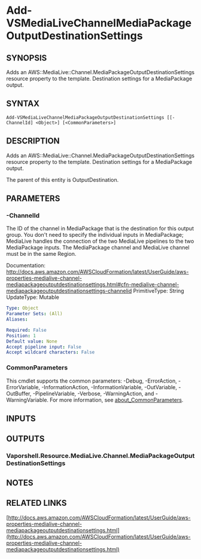# Add-VSMediaLiveChannelMediaPackageOutputDestinationSettings

## SYNOPSIS
Adds an AWS::MediaLive::Channel.MediaPackageOutputDestinationSettings resource property to the template.
Destination settings for a MediaPackage output.

## SYNTAX

```
Add-VSMediaLiveChannelMediaPackageOutputDestinationSettings [[-ChannelId] <Object>] [<CommonParameters>]
```

## DESCRIPTION
Adds an AWS::MediaLive::Channel.MediaPackageOutputDestinationSettings resource property to the template.
Destination settings for a MediaPackage output.

The parent of this entity is OutputDestination.

## PARAMETERS

### -ChannelId
The ID of the channel in MediaPackage that is the destination for this output group.
You don't need to specify the individual inputs in MediaPackage; MediaLive handles the connection of the two MediaLive pipelines to the two MediaPackage inputs.
The MediaPackage channel and MediaLive channel must be in the same Region.

Documentation: http://docs.aws.amazon.com/AWSCloudFormation/latest/UserGuide/aws-properties-medialive-channel-mediapackageoutputdestinationsettings.html#cfn-medialive-channel-mediapackageoutputdestinationsettings-channelid
PrimitiveType: String
UpdateType: Mutable

```yaml
Type: Object
Parameter Sets: (All)
Aliases:

Required: False
Position: 1
Default value: None
Accept pipeline input: False
Accept wildcard characters: False
```

### CommonParameters
This cmdlet supports the common parameters: -Debug, -ErrorAction, -ErrorVariable, -InformationAction, -InformationVariable, -OutVariable, -OutBuffer, -PipelineVariable, -Verbose, -WarningAction, and -WarningVariable. For more information, see [about_CommonParameters](http://go.microsoft.com/fwlink/?LinkID=113216).

## INPUTS

## OUTPUTS

### Vaporshell.Resource.MediaLive.Channel.MediaPackageOutputDestinationSettings
## NOTES

## RELATED LINKS

[http://docs.aws.amazon.com/AWSCloudFormation/latest/UserGuide/aws-properties-medialive-channel-mediapackageoutputdestinationsettings.html](http://docs.aws.amazon.com/AWSCloudFormation/latest/UserGuide/aws-properties-medialive-channel-mediapackageoutputdestinationsettings.html)

